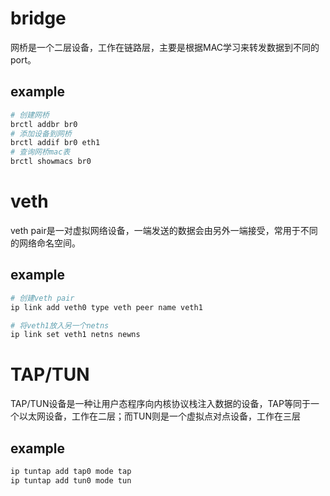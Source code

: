 # bridge
网桥是一个二层设备，工作在链路层，主要是根据MAC学习来转发数据到不同的port。

## example
```bash
# 创建网桥
brctl addbr br0
# 添加设备到网桥
brctl addif br0 eth1
# 查询网桥mac表
brctl showmacs br0
```

# veth
veth pair是一对虚拟网络设备，一端发送的数据会由另外一端接受，常用于不同的网络命名空间。

## example
```bash
# 创建veth pair
ip link add veth0 type veth peer name veth1

# 将veth1放入另一个netns
ip link set veth1 netns newns
```

# TAP/TUN
TAP/TUN设备是一种让用户态程序向内核协议栈注入数据的设备，TAP等同于一个以太网设备，工作在二层；而TUN则是一个虚拟点对点设备，工作在三层

## example
```bash
ip tuntap add tap0 mode tap
ip tuntap add tun0 mode tun
```